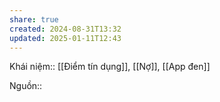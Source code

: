 ```yaml
---
share: true
created: 2024-08-31T13:32
updated: 2025-01-11T12:43
---
```

Khái niệm:: [[Điểm tín dụng]], [[Nợ]], [[App đen]]

Nguồn:: 
